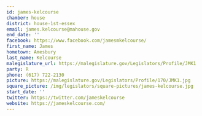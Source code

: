 ```yaml
---
id: james-kelcourse
chamber: house
district: house-1st-essex
email: james.kelcourse@mahouse.gov
end_date: ''
facebook: https://www.facebook.com/jamesmkelcourse/
first_name: James
hometown: Amesbury
last_name: Kelcourse
malegislature_url: https://malegislature.gov/Legislators/Profile/JMK1
party: R
phone: (617) 722-2130
picture: https://malegislature.gov/Legislators/Profile/170/JMK1.jpg
square_picture: /img/legislators/square-pictures/james-kelcourse.jpg
start_date: ''
twitter: https://twitter.com/jameskelcourse
website: https://jameskelcourse.com/
---
```

